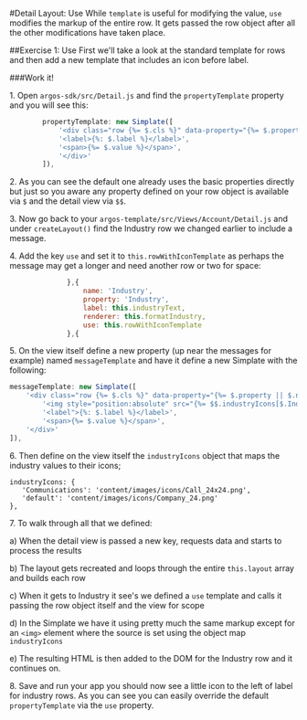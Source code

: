 #Detail Layout: Use
While `template` is useful for modifying the value, `use` modifies the markup of the entire row. It gets passed the row object after all the other modifications have taken place.

##Exercise 1: Use
First we'll take a look at the standard template for rows and then add a new template that includes an icon before label.

###Work it!

1\. Open `argos-sdk/src/Detail.js` and find the `propertyTemplate` property and you will see this:

```javascript
        propertyTemplate: new Simplate([
            '<div class="row {%= $.cls %}" data-property="{%= $.property || $.name %}">',
            '<label>{%: $.label %}</label>',
            '<span>{%= $.value %}</span>',
            '</div>'
        ]),
```

2\. As you can see the default one already uses the basic properties directly but just so you aware any property defined on your row object is available via `$` and the detail view via `$$`. 

3\. Now go back to your `argos-template/src/Views/Account/Detail.js` and under `createLayout()` find the Industry row we changed earlier to include a message. 

4\. Add the key `use` and set it to `this.rowWithIconTemplate` as perhaps the message may get a longer and need another row or two for space:

```javascript
              },{
                  name: 'Industry',
                  property: 'Industry',
                  label: this.industryText,
                  renderer: this.formatIndustry,
                  use: this.rowWithIconTemplate
              },{
```

5\. On the view itself define a new property (up near the messages for example) named `messageTemplate` and have it define a new Simplate with the following:

```javascript
messageTemplate: new Simplate([
    '<div class="row {%= $.cls %}" data-property="{%= $.property || $.name %}">',
        '<img style="position:absolute" src="{%= $$.industryIcons[$.Industry] || $$.industryIcons["default"] %}">',
        '<label">{%: $.label %}</label>',
        '<span>{%= $.value %}</span>',
    '</div>'
]),
```

6\. Then define on the view itself the `industryIcons` object that maps the industry values to their icons;

```
industryIcons: {
   'Communications': 'content/images/icons/Call_24x24.png',
   'default': 'content/images/icons/Company_24.png'
},
```

7\. To walk through all that we defined: 

   a\) When the detail view is passed a new key, requests data and starts to process the results

   b\) The layout gets recreated and loops through the entire `this.layout` array and builds each row

   c\) When it gets to Industry it see's we defined a `use` template and calls it passing the row object itself and the view for scope

   d\) In the Simplate we have it using pretty much the same markup except for an `<img>` element where the source is set using the object map `industryIcons`

   e\) The resulting HTML is then added to the DOM for the Industry row and it continues on.

8\. Save and run your app you should now see a little icon to the left of label for industry rows. As you can see you can easily override the default `propertyTemplate` via the `use` property.